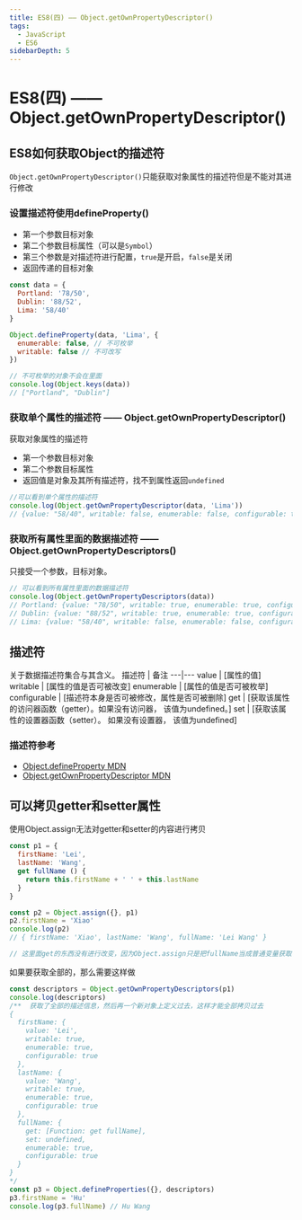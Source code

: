 ```yaml
---
title: ES8(四) —— Object.getOwnPropertyDescriptor()
tags:
  - JavaScript
  - ES6
sidebarDepth: 5
---
```

# ES8(四) —— Object.getOwnPropertyDescriptor()
## ES8如何获取Object的描述符
`Object.getOwnPropertyDescriptor()`只能获取对象属性的描述符但是不能对其进行修改
### 设置描述符使用defineProperty()
- 第一个参数目标对象
- 第二个参数目标属性（可以是`Symbol`）
- 第三个参数是对描述符进行配置，`true`是开启，`false`是关闭
- 返回传递的目标对象
```js
const data = {
  Portland: '78/50',
  Dublin: '88/52',
  Lima: '58/40'
}

Object.defineProperty(data, 'Lima', {
  enumerable: false, // 不可枚举
  writable: false // 不可改写
})

// 不可枚举的对象不会在里面
console.log(Object.keys(data))
// ["Portland", "Dublin"]
```
### 获取单个属性的描述符 —— Object.getOwnPropertyDescriptor()
获取对象属性的描述符
- 第一个参数目标对象
- 第二个参数目标属性
- 返回值是对象及其所有描述符，找不到属性返回`undefined`

```js
//可以看到单个属性的描述符
console.log(Object.getOwnPropertyDescriptor(data, 'Lima'))
// {value: "58/40", writable: false, enumerable: false, configurable: true}
```
### 获取所有属性里面的数据描述符 —— Object.getOwnPropertyDescriptors()
只接受一个参数，目标对象。
```js
// 可以看到所有属性里面的数据描述符
console.log(Object.getOwnPropertyDescriptors(data))
// Portland: {value: "78/50", writable: true, enumerable: true, configurable: true}
// Dublin: {value: "88/52", writable: true, enumerable: true, configurable: true}
// Lima: {value: "58/40", writable: false, enumerable: false, configurable: true}
```
## 描述符
关于数据描述符集合与其含义。
描述符 | 备注
---|---
value | [属性的值]
writable | [属性的值是否可被改变]
enumerable | [属性的值是否可被枚举]
configurable | [描述符本身是否可被修改，属性是否可被删除]
get | [获取该属性的访问器函数（getter）。如果没有访问器， 该值为undefined。]
set | [获取该属性的设置器函数（setter）。 如果没有设置器， 该值为undefined]

### 描述符参考
- [Object.defineProperty MDN](https://developer.mozilla.org/zh-CN/docs/Web/JavaScript/Reference/Global_Objects/Object/defineProperty)
- [Object.getOwnPropertyDescriptor MDN](https://developer.mozilla.org/zh-CN/docs/Web/JavaScript/Reference/Global_Objects/Object/getOwnPropertyDescriptor)

## 可以拷贝getter和setter属性
使用Object.assign无法对getter和setter的内容进行拷贝
```js
const p1 = {
  firstName: 'Lei',
  lastName: 'Wang',
  get fullName () {
    return this.firstName + ' ' + this.lastName
  }
}

const p2 = Object.assign({}, p1)
p2.firstName = 'Xiao'
console.log(p2)
// { firstName: 'Xiao', lastName: 'Wang', fullName: 'Lei Wang' }

// 这里面get的东西没有进行改变，因为Object.assign只是把fullName当成普通变量获取了
```
如果要获取全部的，那么需要这样做
```js
const descriptors = Object.getOwnPropertyDescriptors(p1)
console.log(descriptors)
/**  获取了全部的描述信息，然后再一个新对象上定义过去，这样才能全部拷贝过去
{
  firstName: {
    value: 'Lei',
    writable: true,
    enumerable: true,
    configurable: true
  },
  lastName: {
    value: 'Wang',
    writable: true,
    enumerable: true,
    configurable: true
  },
  fullName: {
    get: [Function: get fullName],
    set: undefined,
    enumerable: true,
    configurable: true
  }
}
*/
const p3 = Object.defineProperties({}, descriptors)
p3.firstName = 'Hu'
console.log(p3.fullName) // Hu Wang
```

